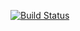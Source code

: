 [![Build Status](https://travis-ci.com/GrigoriyDidorenko/zno.svg?token=kxP3rsnLkM8XNKrvDLyz&branch=master)](https://travis-ci.com/GrigoriyDidorenko/zno)
